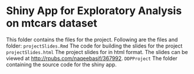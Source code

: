 # Shiny App for Exploratory Analysis on mtcars dataset
This folder contains the files for the project. Following are the files and folder:
```projectSlides.Rmd``` The code for building the slides for the project
```projectSlides.html``` The project slides for in html format. The slides can be viewed at http://rpubs.com/naqeebasif/367992.
```DDPProject``` The folder containing the source code for the shiny app.